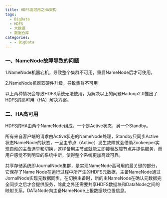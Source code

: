 ```yaml
---
title: HDFS高可用之HA架构
tags:
  - BigData
  - HDFS
  - 大数据
  - 数据仓库
categories:
  - - BigData
---
```


### 一、NameNode故障导致的问题

1.NameNode机器宕机，导致整个集群不可用，重启NameNode后才可使用，

2.NameNode机器软硬件升级，导致集群不可用

以上两种情况会导致HDFS系统无法使用，为解决以上的问题Hadoop2.0推出了HDFS的高可用（HA）解决方案。



### 二、HA高可用

HDFS的HA由两个NameNode组成，一个是Active状态，另一个Standby。

所有来自客户端的请求由Active状态的NameNode处理，Standby只同步Active状态NameNode的状态，一旦主节点（Active）发生故障就会借助Zookeeper实现自动的主备选举和切换，这样备用主节点就能立即接替故障节点并提供服务，而用户感觉不到明显的系统中断，使得整个系统更加高效可靠。

共享存储系统即JournalNode集群，是实现NameNode高可用的最关键的部分，它保存了Name Node在运行过程中所产生的HDFS元数据，主备NameNode通过JornalNode实现元数据同步，在切换主备时，新的主NameNode在确认元数据完全同步之后才会提供服务，除此之外还需要共享HDFS数据块和DataNode之间的映射关系，DATaNode向主备NameNode上报数据块位置信息。
